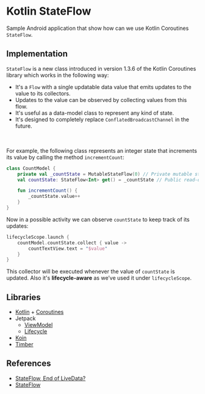 # Kotlin StateFlow
Sample Android application that show how can we use Kotlin Coroutines `StateFlow`.
## Implementation
`StateFlow` is a new class introduced in version 1.3.6 of the Kotlin Coroutines library which works in the following way:

- It's a `Flow` with a single updatable data value that emits updates to the value to its collectors.
- Updates to the value can be observed by collecting values from this flow.
- It's useful as a data-model class to represent any kind of state.
- It's designed to completely replace `ConflatedBroadcastChannel` in the future.

<br><br>
For example, the following class represents an integer state that increments its value by calling the method `incrementCount`:
```kt
class CountModel {
    private val _countState = MutableStateFlow(0) // Private mutable state flow
    val countState: StateFlow<Int> get() = _countState // Public read-only state flow

    fun incrementCount() {
        _countState.value++
    }
}
```
Now in a possible activity we can observe `countState` to keep track of its updates:
```kt
lifecycleScope.launch {
    countModel.countState.collect { value ->
        countTextView.text = "$value"
    }
}
```
This collector will be executed whenever the value of `countState` is updated. Also it's **lifecycle-aware** as we’ve used it under `lifecycleScope`.
## Libraries
- [Kotlin](https://kotlinlang.org/) + [Coroutines](https://github.com/Kotlin/kotlinx.coroutines)
- Jetpack
  - [ViewModel](https://developer.android.com/topic/libraries/architecture/viewmodel)
  - [Lifecycle](https://developer.android.com/topic/libraries/architecture/lifecycle)
- [Koin](https://github.com/InsertKoinIO/koin)
- [Timber](https://github.com/JakeWharton/timber)
## References
- [StateFlow, End of LiveData?](https://medium.com/scalereal/stateflow-end-of-livedata-a473094229b3)
- [StateFlow](https://kotlin.github.io/kotlinx.coroutines/kotlinx-coroutines-core/kotlinx.coroutines.flow/-state-flow/index.html)
